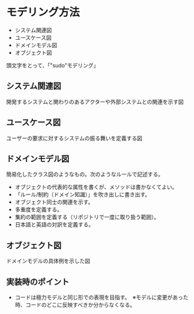 # モデリング方法

- システム関連図
- ユースケース図
- ドメインモデル図
- オブジェクト図

頭文字をとって、「"sudo"モデリング」

## システム関連図

開発するシステムと関わりのあるアクターや外部システムとの関連を示す図

## ユースケース図

ユーザーの要求に対するシステムの振る舞いを定義する図

## ドメインモデル図

簡易化したクラス図のようなもの。次のようなルールで記述する。

- オブジェクトの代表的な属性を書くが、メソッドは書かなくてよい。
- 「ルール/制約（ドメイン知識）」を吹き出しに書き出す。
- オブジェクト同士の関連を示す。
- 多重度を定義する。
- 集約の範囲を定義する（リポジトリで一度に取り扱う範囲）。
- 日本語と英語の対訳を定義する。

## オブジェクト図

ドメインモデルの具体例を示した図

## 実装時のポイント

- コードは極力モデルと同じ形での表現を目指す。　※モデルに変更があった時、コードのどこに反映すべきか分からなくなる。
